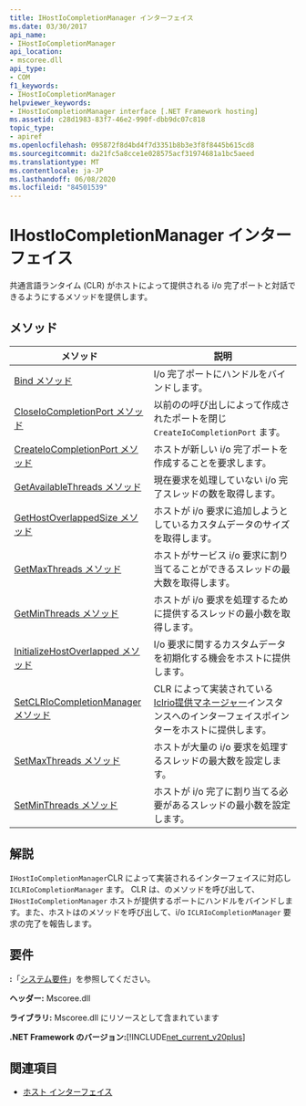 ```yaml
---
title: IHostIoCompletionManager インターフェイス
ms.date: 03/30/2017
api_name:
- IHostIoCompletionManager
api_location:
- mscoree.dll
api_type:
- COM
f1_keywords:
- IHostIoCompletionManager
helpviewer_keywords:
- IHostIoCompletionManager interface [.NET Framework hosting]
ms.assetid: c28d1983-83f7-46e2-990f-dbb9dc07c818
topic_type:
- apiref
ms.openlocfilehash: 095872f8d4bd4f7d3351b8b3e3f8f8445b615cd8
ms.sourcegitcommit: da21fc5a8cce1e028575acf31974681a1bc5aeed
ms.translationtype: MT
ms.contentlocale: ja-JP
ms.lasthandoff: 06/08/2020
ms.locfileid: "84501539"
---
```

# <a name="ihostiocompletionmanager-interface"></a>IHostIoCompletionManager インターフェイス
共通言語ランタイム (CLR) がホストによって提供される i/o 完了ポートと対話できるようにするメソッドを提供します。  
  
## <a name="methods"></a>メソッド  
  
|メソッド|説明|  
|------------|-----------------|  
|[Bind メソッド](ihostiocompletionmanager-bind-method.md)|I/o 完了ポートにハンドルをバインドします。|  
|[CloseIoCompletionPort メソッド](ihostiocompletionmanager-closeiocompletionport-method.md)|以前のの呼び出しによって作成されたポートを閉じ `CreateIoCompletionPort` ます。|  
|[CreateIoCompletionPort メソッド](ihostiocompletionmanager-createiocompletionport-method.md)|ホストが新しい i/o 完了ポートを作成することを要求します。|  
|[GetAvailableThreads メソッド](ihostiocompletionmanager-getavailablethreads-method.md)|現在要求を処理していない i/o 完了スレッドの数を取得します。|  
|[GetHostOverlappedSize メソッド](ihostiocompletionmanager-gethostoverlappedsize-method.md)|ホストが i/o 要求に追加しようとしているカスタムデータのサイズを取得します。|  
|[GetMaxThreads メソッド](ihostiocompletionmanager-getmaxthreads-method.md)|ホストがサービス i/o 要求に割り当てることができるスレッドの最大数を取得します。|  
|[GetMinThreads メソッド](ihostiocompletionmanager-getminthreads-method.md)|ホストが i/o 要求を処理するために提供するスレッドの最小数を取得します。|  
|[InitializeHostOverlapped メソッド](ihostiocompletionmanager-initializehostoverlapped-method.md)|I/o 要求に関するカスタムデータを初期化する機会をホストに提供します。|  
|[SetCLRIoCompletionManager メソッド](ihostiocompletionmanager-setclriocompletionmanager-method.md)|CLR によって実装されている[Iclrio提供マネージャー](iclriocompletionmanager-interface.md)インスタンスへのインターフェイスポインターをホストに提供します。|  
|[SetMaxThreads メソッド](ihostiocompletionmanager-setmaxthreads-method.md)|ホストが大量の i/o 要求を処理するスレッドの最大数を設定します。|  
|[SetMinThreads メソッド](ihostiocompletionmanager-setminthreads-method.md)|ホストが i/o 完了に割り当てる必要があるスレッドの最小数を設定します。|  
  
## <a name="remarks"></a>解説  
 `IHostIoCompletionManager`CLR によって実装されるインターフェイスに対応し `ICLRIoCompletionManager` ます。 CLR は、のメソッドを呼び出して、 `IHostIoCompletionManager` ホストが提供するポートにハンドルをバインドします。また、ホストはのメソッドを呼び出して、i/o `ICLRIoCompletionManager` 要求の完了を報告します。  
  
## <a name="requirements"></a>要件  
 **:**「[システム要件](../../get-started/system-requirements.md)」を参照してください。  
  
 **ヘッダー:** Mscoree.dll  
  
 **ライブラリ:** Mscoree.dll にリソースとして含まれています  
  
 **.NET Framework のバージョン:**[!INCLUDE[net_current_v20plus](../../../../includes/net-current-v20plus-md.md)]  
  
## <a name="see-also"></a>関連項目

- [ホスト インターフェイス](hosting-interfaces.md)
